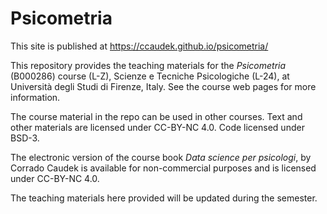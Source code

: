 # Psicometria

This site is published at https://ccaudek.github.io/psicometria/

This repository provides the teaching materials for the _Psicometria_ (B000286) course (L-Z), Scienze e Tecniche Psicologiche (L-24), at Università degli Studi di Firenze, Italy. See the course web pages for more information.

The course material in the repo can be used in other courses. Text and other materials are licensed under CC-BY-NC 4.0. Code licensed under BSD-3.

The electronic version of the course book _Data science per psicologi_, by Corrado Caudek is available for non-commercial purposes and is licensed under CC-BY-NC 4.0.

The teaching materials here provided will be updated during the semester. 

